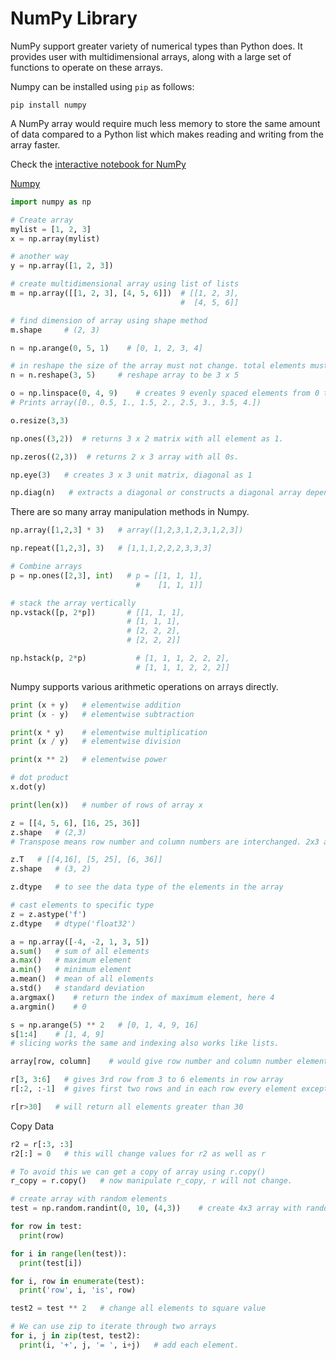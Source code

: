 # NumPy Library

NumPy support greater variety of numerical types than Python does. It provides user with multidimensional arrays, along with a large set of functions to operate on these arrays.

Numpy can be installed using `pip` as follows:

`pip install numpy`

A NumPy array would require much less memory to store the same amount of data compared to a Python list which makes reading and writing from the array faster.

Check the [interactive notebook for NumPy](numpy.ipynb)

[Numpy](numpy2.ipynb)

```python
import numpy as np

# Create array
mylist = [1, 2, 3]
x = np.array(mylist)

# another way
y = np.array([1, 2, 3])

# create multidimensional array using list of lists
m = np.array([[1, 2, 3], [4, 5, 6]])  # [[1, 2, 3],
                                      #  [4, 5, 6]]

# find dimension of array using shape method
m.shape     # (2, 3)

n = np.arange(0, 5, 1)    # [0, 1, 2, 3, 4]

# in reshape the size of the array must not change. total elements must be the same
n = n.reshape(3, 5)     # reshape array to be 3 x 5

o = np.linspace(0, 4, 9)    # creates 9 evenly spaced elements from 0 to 4
# Prints array([0., 0.5, 1., 1.5, 2., 2.5, 3., 3.5, 4.])

o.resize(3,3)

np.ones((3,2))  # returns 3 x 2 matrix with all element as 1.

np.zeros((2,3))  # returns 2 x 3 array with all 0s.

np.eye(3)   # creates 3 x 3 unit matrix, diagonal as 1

np.diag(n)   # extracts a diagonal or constructs a diagonal array depending on input array n.
```

There are so many array manipulation methods in Numpy.

```python
np.array([1,2,3] * 3)   # array([1,2,3,1,2,3,1,2,3])

np.repeat([1,2,3], 3)   # [1,1,1,2,2,2,3,3,3]

# Combine arrays
p = np.ones([2,3], int)   # p = [[1, 1, 1],
                            #    [1, 1, 1]]

# stack the array vertically
np.vstack([p, 2*p])       # [[1, 1, 1],
                          # [1, 1, 1],
                          # [2, 2, 2],
                          # [2, 2, 2]]

np.hstack(p, 2*p)           # [1, 1, 1, 2, 2, 2],
                            # [1, 1, 1, 2, 2, 2]]

```

Numpy supports various arithmetic operations on arrays directly.

```python
print (x + y)   # elementwise addition
print (x - y)   # elementwise subtraction

print(x * y)    # elementwise multiplication
print (x / y)   # elementwise division

print(x ** 2)   # elementwise power

# dot product
x.dot(y)

print(len(x))   # number of rows of array x

z = [[4, 5, 6], [16, 25, 36]]
z.shape   # (2,3)
# Transpose means row number and column numbers are interchanged. 2x3 array becomes 3x2.

z.T   # [[4,16], [5, 25], [6, 36]]
z.shape   # (3, 2)

z.dtype   # to see the data type of the elements in the array

# cast elements to specific type
z = z.astype('f')
z.dtype   # dtype('float32')
```

```python
a = np.array([-4, -2, 1, 3, 5])
a.sum()   # sum of all elements
a.max()   # maximum element
a.min()   # minimum element
a.mean()  # mean of all elements
a.std()   # standard deviation
a.argmax()    # return the index of maximum element, here 4
a.argmin()    # 0
```

```python
s = np.arange(5) ** 2   # [0, 1, 4, 9, 16]
s[1:4]    # [1, 4, 9]
# slicing works the same and indexing also works like lists.

array[row, column]    # would give row number and column number element

r[3, 3:6]   # gives 3rd row from 3 to 6 elements in row array
r[:2, :-1]  # gives first two rows and in each row every element except last one.

r[r>30]   # will return all elements greater than 30
```

Copy Data

```python
r2 = r[:3, :3]
r2[:] = 0   # this will change values for r2 as well as r

# To avoid this we can get a copy of array using r.copy()
r_copy = r.copy()   # now manipulate r_copy, r will not change.

# create array with random elements
test = np.random.randint(0, 10, (4,3))    # create 4x3 array with random elements from 0 to 10

for row in test:
  print(row)

for i in range(len(test)):
  print(test[i])

for i, row in enumerate(test):
  print('row', i, 'is', row)

test2 = test ** 2   # change all elements to square value

# We can use zip to iterate through two arrays
for i, j in zip(test, test2):
  print(i, '+', j, '= ', i+j)   # add each element.
```
